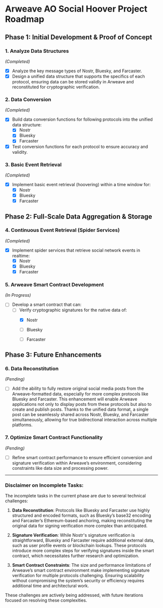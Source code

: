 # Arweave AO Social Hoover Project Roadmap

## Phase 1: Initial Development & Proof of Concept

### 1. Analyze Data Structures  
*(Completed)*
- [x] Analyze the key message types of Nostr, Bluesky, and Farcaster.
- [x] Design a unified data structure that supports the specifics of each protocol, ensuring data can be stored validly in Arweave and reconstituted for cryptographic verification.

### 2. Data Conversion  
*(Completed)*
- [x] Build data conversion functions for following protocols into the unified data structure:
  - [x] Nostr
  - [x] Bluesky
  - [x] Farcaster
- [x] Test conversion functions for each protocol to ensure accuracy and validity.

### 3. Basic Event Retrieval  
*(Completed)*
- [x] Implement basic event retrieval (hoovering) within a time window for:
  - [x] Nostr
  - [x] Bluesky
  - [x] Farcaster

## Phase 2: Full-Scale Data Aggregation & Storage

### 4. Continuous Event Retrieval (Spider Services)  
*(Completed)*
- [x] Implement spider services that retrieve social network events in realtime:
  - [x] Nostr
  - [x] Bluesky
  - [x] Farcaster

### 5. Arweave Smart Contract Development  
*(In Progress)*
- [ ] Develop a smart contract that can:
  - [ ] Verify cryptographic signatures for the native data of:
    - [x] Nostr
    - [ ] Bluesky
    - [ ] Farcaster


## Phase 3: Future Enhancements

### 6. Data Reconstitution  
*(Pending)*
- [ ] Add the ability to fully restore original social media posts from the Arweave-formatted data, especially for more complex protocols like Bluesky and Farcaster. This enhancement will enable Arweave applications not only to display posts from these protocols but also to create and publish posts. Thanks to the unified data format, a single post can be seamlessly shared across Nostr, Bluesky, and Farcaster simultaneously, allowing for true bidirectional interaction across multiple platforms.



### 7. Optimize Smart Contract Functionality  
*(Pending)*
- [ ] Refine smart contract performance to ensure efficient conversion and signature verification within Arweave’s environment, considering constraints like data size and processing power.
---

### Disclaimer on Incomplete Tasks:

The incomplete tasks in the current phase are due to several technical challenges:

1. **Data Reconstitution**: Protocols like Bluesky and Farcaster use highly structured and encoded formats, such as Bluesky’s base32 encoding and Farcaster’s Ethereum-based anchoring, making reconstituting the original data for signing verification more complex than anticipated.
   
2. **Signature Verification**: While Nostr's signature verification is straightforward, Bluesky and Farcaster require additional external data, such as user profile events or blockchain lookups. These protocols introduce more complex steps for verifying signatures inside the smart contract, which necessitates further research and optimization.

3. **Smart Contract Constraints**: The size and performance limitations of Arweave’s smart contract environment make implementing signature verification for multiple protocols challenging. Ensuring scalability without compromising the system’s security or efficiency requires additional time and architectural work.

These challenges are actively being addressed, with future iterations focused on resolving these complexities.
